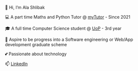 👋 Hi, I’m Ala Shlibak

💻 A part time Maths and Python Tutor @ [myTutor](https://www.mytutor.co.uk/) - Since 2021

🎓 A full time Computer Science student @ [UoP](https://www.port.ac.uk/) - 3rd year

👀 Aspire to be progress into a Software engineering or Web/App development graduate scheme

💕 Passionate about technology

📫 [LinkedIn](www.linkedin.com/in/ala-shlibak)

<!---
UP2026661/UP2026661 is a ✨ special ✨ repository because its `README.md` (this file) appears on your GitHub profile.
You can click the Preview link to take a look at your changes.
--->
